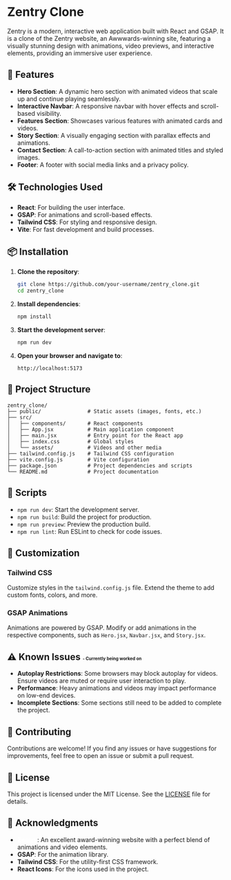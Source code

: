 # Zentry Clone

Zentry is a modern, interactive web application built with React and GSAP. It is a clone of the Zentry website, an Awwwards-winning site, featuring a visually stunning design with animations, video previews, and interactive elements, providing an immersive user experience.

## 🚀 Features

- **Hero Section**: A dynamic hero section with animated videos that scale up and continue playing seamlessly.
- **Interactive Navbar**: A responsive navbar with hover effects and scroll-based visibility.
- **Features Section**: Showcases various features with animated cards and videos.
- **Story Section**: A visually engaging section with parallax effects and animations.
- **Contact Section**: A call-to-action section with animated titles and styled images.
- **Footer**: A footer with social media links and a privacy policy.

## 🛠️ Technologies Used

- **React**: For building the user interface.
- **GSAP**: For animations and scroll-based effects.
- **Tailwind CSS**: For styling and responsive design.
- **Vite**: For fast development and build processes.

## 📦 Installation

1. **Clone the repository**:

   ```bash
   git clone https://github.com/your-username/zentry_clone.git
   cd zentry_clone
   ```

2. **Install dependencies**:

   ```bash
   npm install
   ```

3. **Start the development server**:

   ```bash
   npm run dev
   ```

4. **Open your browser and navigate to**:
   ```
   http://localhost:5173
   ```

## 📁 Project Structure

```
zentry_clone/
├── public/               # Static assets (images, fonts, etc.)
├── src/
│   ├── components/       # React components
│   ├── App.jsx           # Main application component
│   ├── main.jsx          # Entry point for the React app
│   ├── index.css         # Global styles
│   └── assets/           # Videos and other media
├── tailwind.config.js    # Tailwind CSS configuration
├── vite.config.js        # Vite configuration
├── package.json          # Project dependencies and scripts
└── README.md             # Project documentation
```

## 📜 Scripts

- `npm run dev`: Start the development server.
- `npm run build`: Build the project for production.
- `npm run preview`: Preview the production build.
- `npm run lint`: Run ESLint to check for code issues.

## 🎨 Customization

### Tailwind CSS

Customize styles in the `tailwind.config.js` file. Extend the theme to add custom fonts, colors, and more.

### GSAP Animations

Animations are powered by GSAP. Modify or add animations in the respective components, such as `Hero.jsx`, `Navbar.jsx`, and `Story.jsx`.

## ⚠️ Known Issues <p style="font-size: 10px; display: inline">- Currently being worked on</p>

- **Autoplay Restrictions**: Some browsers may block autoplay for videos. Ensure videos are muted or require user interaction to play.
- **Performance**: Heavy animations and videos may impact performance on low-end devices.
- **Incomplete Sections**: Some sections still need to be added to complete the project.

## 🤝 Contributing

Contributions are welcome! If you find any issues or have suggestions for improvements, feel free to open an issue or submit a pull request.

## 📄 License

This project is licensed under the MIT License. See the [LICENSE](LICENSE) file for details.

## 🙏 Acknowledgments

- **<a href="https://zentry.com/" target="_blank" rel="noreferrer noopener" style="color: white; text-decoration: underline;" onmouseover="this.style.textColor='red'" onmouseout="this.style.textColor='white'">Zentry</a>**: An excellent award-winning website with a perfect blend of animations and video elements.
- **GSAP**: For the animation library.
- **Tailwind CSS**: For the utility-first CSS framework.
- **React Icons**: For the icons used in the project.
